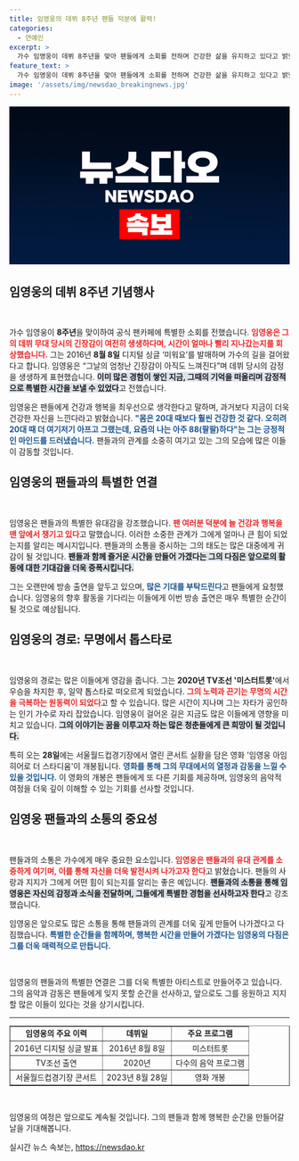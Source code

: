 ```yaml
---
title: 임영웅의 데뷔 8주년 팬들 덕분에 활력!
categories:
  - 연예인
excerpt: >
  가수 임영웅이 데뷔 8주년을 맞아 팬들에게 소회를 전하며 건강한 삶을 유지하고 있다고 밝혔다. 오는 28일, 그의 콘서트 실황 영화를 통해 또 다른 매력을 만나보세요!
feature_text: >
  가수 임영웅이 데뷔 8주년을 맞아 팬들에게 소회를 전하며 건강한 삶을 유지하고 있다고 밝혔다. 오는 28일, 그의 콘서트 실황 영화를 통해 또 다른 매력을 만나보세요!
image: '/assets/img/newsdao_breakingnews.jpg'
---
```


<p><img src="/assets/img/newsdao_breakingnews.jpg" alt="cryptoinkorea 속보" /></p>

<h2 data-ke-size="size26">임영웅의 데뷔 8주년 기념행사</h2>

<p data-ke-size="size16">&nbsp;</p>

<p>가수 임영웅이 <strong>8주년</strong>을 맞이하여 공식 팬카페에 특별한 소회를 전했습니다. <b><span style="color: #ee2323;">임영웅은 그의 데뷔 무대 당시의 긴장감이 여전히 생생하다며, 시간이 얼마나 빨리 지나갔는지를 회상했습니다.</span></b> 그는 2016년 <strong>8월 8일</strong> 디지털 싱글 ‘미워요’를 발매하며 가수의 길을 걸어왔다고 합니다. 임영웅은 “그날의 엄청난 긴장감이 아직도 느껴진다”며 데뷔 당시의 감정을 생생하게 표현했습니다. <b><span style="background-color: #21538527;">이미 많은 경험이 쌓인 지금, 그때의 기억을 떠올리며 감정적으로 특별한 시간을 보낼 수 있었다</span></b>고 전했습니다. </p>

<p>임영웅은 팬들에게 건강과 행복을 최우선으로 생각한다고 말하며, 과거보다 지금이 더욱 건강한 자신을 느낀다라고 밝혔습니다. <b><span style="color: #1a5490;">"몸은 20대 때보다 훨씬 건강한 것 같다. 오히려 20대 때 더 여기저기 아프고 그랬는데, 요즘의 나는 아주 88(팔팔)하다"는 그는 긍정적인 마인드를 드러냈습니다.</span></b> 팬들과의 관계를 소중히 여기고 있는 그의 모습에 많은 이들이 감동할 것입니다.</p>

<h2 data-ke-size="size26">임영웅의 팬들과의 특별한 연결</h2>

<p data-ke-size="size16">&nbsp;</p>

<p>임영웅은 팬들과의 특별한 유대감을 강조했습니다. <b><span style="color: #ee2323;">팬 여러분 덕분에 늘 건강과 행복을 맨 앞에서 챙기고 있다</span></b>고 말했습니다. 이러한 소중한 관계가 그에게 얼마나 큰 힘이 되었는지를 알리는 메시지입니다. 팬들과의 소통을 중시하는 그의 태도는 많은 대중에게 귀감이 될 것입니다. <b><span style="background-color: #21538527;">팬들과 함께 즐거운 시간을 만들어 가겠다는 그의 다짐은 앞으로의 활동에 대한 기대감을 더욱 증폭시킵니다.</span></b> </p>

<p>그는 오랜만에 방송 출연을 앞두고 있으며, <b><span style="color: #1a5490;">많은 기대를 부탁드린다</span></b>고 팬들에게 요청했습니다. 임영웅의 향후 활동을 기다리는 이들에게 이번 방송 출연은 매우 특별한 순간이 될 것으로 예상됩니다.</p>

<h2 data-ke-size="size26">임영웅의 경로: 무명에서 톱스타로</h2>

<p data-ke-size="size16">&nbsp;</p>

<p>임영웅의 경로는 많은 이들에게 영감을 줍니다. 그는 <strong>2020년 TV조선 '미스터트롯'</strong>에서 우승을 차지한 후, 일약 톱스타로 떠오르게 되었습니다. <b><span style="color: #ee2323;">그의 노력과 끈기는 무명의 시간을 극복하는 원동력이 되었다</span></b>고 할 수 있습니다. 많은 시간이 지나며 그는 자타가 공인하는 인기 가수로 자리 잡았습니다. 임영웅이 걸어온 길은 지금도 많은 이들에게 영향을 미치고 있습니다. <b><span style="background-color: #21538527;">그의 이야기는 꿈을 이루고자 하는 많은 청춘들에게 큰 희망이 될 것입니다.</span></b> </p>

<p>특히 오는 <strong>28일</strong>에는 서울월드컵경기장에서 열린 콘서트 실황을 담은 영화 '임영웅 아임 히어로 더 스타디움'이 개봉됩니다. <b><span style="color: #1a5490;">영화를 통해 그의 무대에서의 열정과 감동을 느낄 수 있을 것입니다.</span></b> 이 영화의 개봉은 팬들에게 또 다른 기회를 제공하며, 임영웅의 음악적 여정을 더욱 깊이 이해할 수 있는 기회를 선사할 것입니다.</p>

<h2 data-ke-size="size26">임영웅 팬들과의 소통의 중요성</h2>

<p data-ke-size="size16">&nbsp;</p>

<p>팬들과의 소통은 가수에게 매우 중요한 요소입니다. <b><span style="color: #ee2323;">임영웅은 팬들과의 유대 관계를 소중하게 여기며, 이를 통해 자신을 더욱 발전시켜 나가고자 한다</span></b>고 밝혔습니다. 팬들의 사랑과 지지가 그에게 어떤 힘이 되는지를 알리는 좋은 예입니다. <b><span style="background-color: #21538527;">팬들과의 소통을 통해 임영웅은 자신의 감정과 소식을 전달하며, 그들에게 특별한 경험을 선사하고자 한다</span></b>고 강조했습니다.</p>

<p>임영웅은 앞으로도 많은 소통을 통해 팬들과의 관계를 더욱 깊게 만들어 나가겠다고 다짐했습니다. <b><span style="color: #1a5490;">특별한 순간들을 함께하며, 행복한 시간을 만들어 가겠다는 임영웅의 다짐은 그를 더욱 매력적으로 만듭니다.</span></b></p>

<p data-ke-size="size16">&nbsp;</p>

<p>임영웅의 팬들과의 특별한 연결은 그를 더욱 특별한 아티스트로 만들어주고 있습니다. 그의 음악과 감동은 팬들에게 잊지 못할 순간을 선사하고, 앞으로도 그를 응원하고 지지할 많은 이들이 있다는 것을 상기시킵니다. </p>

<hr style="height: 1px;">

<table style="width: 100%;" border="1" cellpadding="0" cellspacing="0">
<tbody>
<tr>
<td style="text-align: center; height: 17px;"><b>임영웅의 주요 이력</b></td>
<td style="text-align: center; height: 17px;"><b>데뷔일</b></td>
<td style="text-align: center; height: 17px;"><b>주요 프로그램</b></td>
</tr>
<tr>
<td style="text-align: center; height: 17px;">2016년 디지털 싱글 발표</td>
<td style="text-align: center; height: 17px;">2016년 8월 8일</td>
<td style="text-align: center; height: 17px;">미스터트롯</td>
</tr>
<tr>
<td style="text-align: center; height: 17px;">TV조선 출연</td>
<td style="text-align: center; height: 17px;">2020년</td>
<td style="text-align: center; height: 17px;">다수의 음악 프로그램</td>
</tr>
<tr>
<td style="text-align: center; height: 17px;">서울월드컵경기장 콘서트</td>
<td style="text-align: center; height: 17px;">2023년 8월 28일</td>
<td style="text-align: center; height: 17px;">영화 개봉</td>
</tr>
</tbody>
</table>

<p data-ke-size="size16">&nbsp;</p> 

<p>임영웅의 여정은 앞으로도 계속될 것입니다. 그의 팬들과 함께 행복한 순간을 만들어갈 날을 기대해봅니다.</p>
실시간 뉴스 속보는, <a href="https://newsdao.kr" rel="dofollow">https://newsdao.kr</a>


